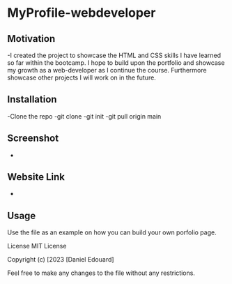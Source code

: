 # MyProfile-webdeveloper

## Motivation

-I created the project to showcase the HTML and CSS skills I have learned so far within the bootcamp. I hope to build upon the portfolio and showcase my growth as a web-developer as I continue the course. Furthermore showcase other projects I will work on in the future.

## Installation
-Clone the repo
-git clone 
-git init
-git pull origin main

## Screenshot
-

## Website Link
-

## Usage
Use the file as an example on how you can build your own porfolio page.

License
MIT License

Copyright (c) [2023 [Daniel Edouard]

Feel free to make any changes to the file without any restrictions.